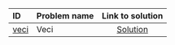 | ID | Problem name | Link to solution |
|:---|:---|:---:|
| [veci](https://open.kattis.com/problems/veci) | Veci | [Solution](https://github.com/versenyi98/kattis-solutions/tree/main/solutions/veci)|
